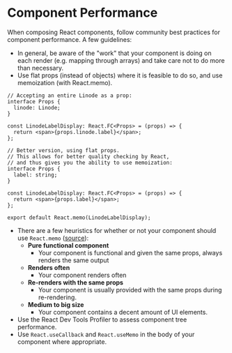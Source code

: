 # Component Performance

When composing React components, follow community best practices for component performance. A few guidelines:

- In general, be aware of the "work" that your component is doing on each render (e.g. mapping through arrays) and take care not to do more than necessary.
- Use flat props (instead of objects) where it is feasible to do so, and use memoization (with React.memo).

```tsx
// Accepting an entire Linode as a prop:
interface Props {
  linode: Linode;
}

const LinodeLabelDisplay: React.FC<Props> = (props) => {
  return <span>{props.linode.label}</span>;
};

// Better version, using flat props.
// This allows for better quality checking by React,
// and thus gives you the ability to use memoization:
interface Props {
  label: string;
}

const LinodeLabelDisplay: React.FC<Props> = (props) => {
  return <span>{props.label}</span>;
};

export default React.memo(LinodeLabelDisplay);
```

- There are a few heuristics for whether or not your component should use `React.memo` ([source](https://dmitripavlutin.com/use-react-memo-wisely/)):
  - **Pure functional component**
    - Your component is functional and given the same props, always renders the same output
  - **Renders often**
    - Your component renders often
  - **Re-renders with the same props**
    - Your component is usually provided with the same props during re-rendering.
  - **Medium to big size**
    - Your component contains a decent amount of UI elements.
- Use the React Dev Tools Profiler to assess component tree performance.
- Use `React.useCallback` and `React.useMemo` in the body of your component where appropriate.
